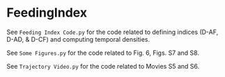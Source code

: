 # FeedingIndex

See `Feeding Index Code.py` for the code related to defining indices (D-AF, D-AD, & D-CF) and computing temporal densities.

See `Some Figures.py` for the code related to Fig. 6, Figs. S7 and S8.

See `Trajectory Video.py` for the code related to Movies S5 and S6.
